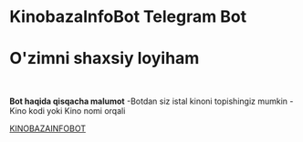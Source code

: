 # KinobazaInfoBot Telegram Bot

# O'zimni shaxsiy loyiham
<br>
<p><b>Bot haqida qisqacha malumot</b>
-Botdan siz istal kinoni topishingiz mumkin
-Kino kodi yoki Kino nomi orqali 
</p>
<a href="https://t.me/KinoBazaInfoBot">KINOBAZAINFOBOT</a>
